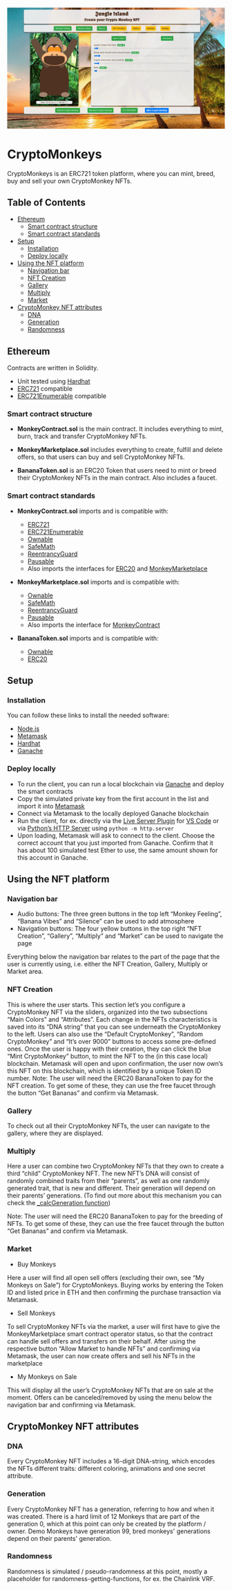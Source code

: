![Banner](./client/assets/images/banner.png)

# CryptoMonkeys
CryptoMonkeys is an ERC721 token platform, where you can mint, breed, buy and sell your own CryptoMonkey NFTs.

## Table of Contents

- [Ethereum](#ethereum)
  - [Smart contract structure](#smart-contract-structure)
  - [Smart contract standards](#smart-contract-standards)
- [Setup](#setup)
  - [Installation](#installation)
  - [Deploy locally](#deploy-locally)  
- [Using the NFT platform](#using-the-nft-platform)
  - [Navigation bar](#navigation-bar)
  - [NFT Creation](#nft-creation)
  - [Gallery](#gallery)
  - [Multiply](#multiply)
  - [Market](#market)
- [CryptoMonkey NFT attributes](#cryptomonkey-nft-attributes)    
    - [DNA](#dna)
    - [Generation](#generation)
    - [Randomness](#randomness)  

## Ethereum

Contracts are written in Solidity.

- Unit tested using [Hardhat](https://hardhat.org/getting-started/#installation)
- [ERC721](http://erc721.org/) compatible
- [ERC721Enumerable](https://github.com/OpenZeppelin/openzeppelin-contracts/blob/master/contracts/token/ERC721/extensions/ERC721Enumerable.sol) compatible

### Smart contract structure

- **MonkeyContract.sol** is the main contract. It includes everything to mint, burn, track and transfer CryptoMonkey NFTs.

- **MonkeyMarketplace.sol** includes everything to create, fulfill and delete offers, so that users can buy and sell CryptoMonkey NFTs.

- **BananaToken.sol** is an ERC20 Token that users need to mint or breed their CryptoMonkey NFTs in the main contract. Also includes a faucet. 

### Smart contract standards

- **MonkeyContract.sol** imports and is compatible with:
  - [ERC721](http://erc721.org/) 
  - [ERC721Enumerable](https://github.com/OpenZeppelin/openzeppelin-contracts/blob/master/contracts/token/ERC721/extensions/ERC721Enumerable.sol) 
  - [Ownable](https://github.com/OpenZeppelin/openzeppelin-contracts/blob/master/contracts/access/Ownable.sol)
  - [SafeMath](https://github.com/OpenZeppelin/openzeppelin-contracts/blob/master/contracts/utils/math/SafeMath.sol)
  - [ReentrancyGuard](https://docs.openzeppelin.com/contracts/3.x/api/utils#ReentrancyGuard)
  - [Pausable](https://docs.openzeppelin.com/contracts/3.x/api/utils#Pausable)
  - Also imports the interfaces for [ERC20](https://eips.ethereum.org/EIPS/eip-20) and [MonkeyMarketplace](https://github.com/ctrl030/CryptoMonkeys/blob/main/contracts/MonkeyMarketplace.sol)

- **MonkeyMarketplace.sol** imports and is compatible with: 
  - [Ownable](https://github.com/OpenZeppelin/openzeppelin-contracts/blob/master/contracts/access/Ownable.sol)
  - [SafeMath](https://github.com/OpenZeppelin/openzeppelin-contracts/blob/master/contracts/utils/math/SafeMath.sol)
  - [ReentrancyGuard](https://docs.openzeppelin.com/contracts/3.x/api/utils#ReentrancyGuard)
  - [Pausable](https://docs.openzeppelin.com/contracts/3.x/api/utils#Pausable)
  - Also imports the interface for [MonkeyContract](https://github.com/ctrl030/CryptoMonkeys/blob/main/contracts/Monkeycontract.sol)

- **BananaToken.sol** imports and is compatible with: 
  - [Ownable](https://github.com/OpenZeppelin/openzeppelin-contracts/blob/master/contracts/access/Ownable.sol)
  - [ERC20](https://eips.ethereum.org/EIPS/eip-20)


## Setup

### Installation

You can follow these links to install the needed software:

- [Node.js](https://nodejs.org/en/)
- [Metamask](https://metamask.io/)
- [Hardhat](https://hardhat.org/getting-started/#installation)
- [Ganache](https://www.trufflesuite.com/docs/ganache/quickstart)

### Deploy locally 

- To run the client, you can run a local blockchain via [Ganache](https://www.trufflesuite.com/docs/ganache/quickstart) and deploy the smart contracts
- Copy the simulated private key from the first account in the list and import it into [Metamask](https://metamask.io/)
- Connect via Metamask to the locally deployed Ganache blockchain
- Run the client, for ex. directly via the [Live Server Plugin](https://marketplace.visualstudio.com/items?itemName=ritwickdey.LiveServer) for [VS Code](https://code.visualstudio.com/) or via [Python’s HTTP Server](https://www.tutorialspoint.com/python_network_programming/python_http_server.htm)
using ```python -m http.server```
- Upon loading, Metamask will ask to connect to the client. Choose the correct account that you just imported from Ganache. Confirm that it has about 100 simulated test Ether to use, the same amount shown for this account in Ganache.

## Using the NFT platform

### Navigation bar
  - Audio buttons: The three green buttons in the top left “Monkey Feeling”, “Banana Vibes” and “Silence” can be used to add atmosphere
  - Navigation buttons: The four yellow buttons in the top right “NFT Creation”, “Gallery”, “Multiply” and “Market” can be used to navigate the page
  
Everything below the navigation bar relates to the part of the page that the user is currently using, i.e. either the NFT Creation, Gallery, Multiply or Market area.

### NFT Creation

This is where the user starts. This section let’s you configure a CryptoMonkey NFT via the sliders, organized into the two subsections “Main Colors” and “Attributes”. Each change in the NFTs characteristics is saved into its “DNA string” that you can see underneath the CryptoMonkey to the left. Users can also use the “Default CryptoMonkey”, “Random CryptoMonkey” and “It’s over 9000” buttons to access some pre-defined ones. Once the user is happy with their creation, they can click the blue “Mint CryptoMonkey” button, to mint the NFT to the (in this case local) blockchain. Metamask will open and upon confirmation, the user now own’s this NFT on this blockchain, which is identified by a unique Token ID number. 
Note: The user will need the ERC20 BananaToken to pay for the NFT creation. To get some of these, they can use the free faucet through the button “Get Bananas” and confirm via Metamask.

### Gallery
To check out all their CryptoMonkey NFTs, the user can navigate to the gallery, where they are displayed.

### Multiply

Here a user can combine two CryptoMonkey NFTs that they own to create a third “child” CryptoMonkey NFT. The new NFT’s DNA will consist of randomly combined traits from their “parents”, as well as one randomly generated trait, that is new and different. Their generation will depend on their parents’ generations. (To find out more about this mechanism you can check the [_calcGeneration function](https://github.com/ctrl030/CryptoMonkeys-V2/blob/main/contracts/MonkeyContract.sol))

Note: The user will need the ERC20 BananaToken to pay for the breeding of NFTs. To get some of these, they can use the free faucet through the button “Get Bananas” and confirm via Metamask.

### Market

- Buy Monkeys

Here a user will find all open sell offers (excluding their own, see “My Monkeys on Sale”) for CryptoMonkeys. Buying works by entering the Token ID and listed price in ETH and then confirming the purchase transaction via Metamask.

- Sell Monkeys

To sell CryptoMonkey NFTs via the market, a user will first have to give the MonkeyMarketplace smart contract operator status, so that the contract can handle sell offers and transfers on their behalf. After using the respective button “Allow Market to handle NFTs” and confirming via Metamask, the user can now create offers and sell his NFTs in the marketplace

 - My Monkeys on Sale

This will display all the user’s CryptoMonkey NFTs that are on sale at the moment. Offers can be canceled/removed by using the menu below the navigation bar and confirming via Metamask.

## CryptoMonkey NFT attributes

### DNA

Every CryptoMonkey NFT includes a 16-digit DNA-string, which encodes the NFTs different traits: different coloring, animations and one secret attribute.

### Generation

Every CryptoMonkey NFT has a generation, referring to how and when it was created. There is a hard limit of 12 Monkeys that are part of the generation 0, which at this point can only be created by the platform / owner. Demo Monkeys have generation 99, bred monkeys' generations depend on their parents' generation.

### Randomness

Randomness is simulated / pseudo-randomness at this point, mostly a placeholder for randomness-getting-functions, for ex. the Chainlink VRF.
